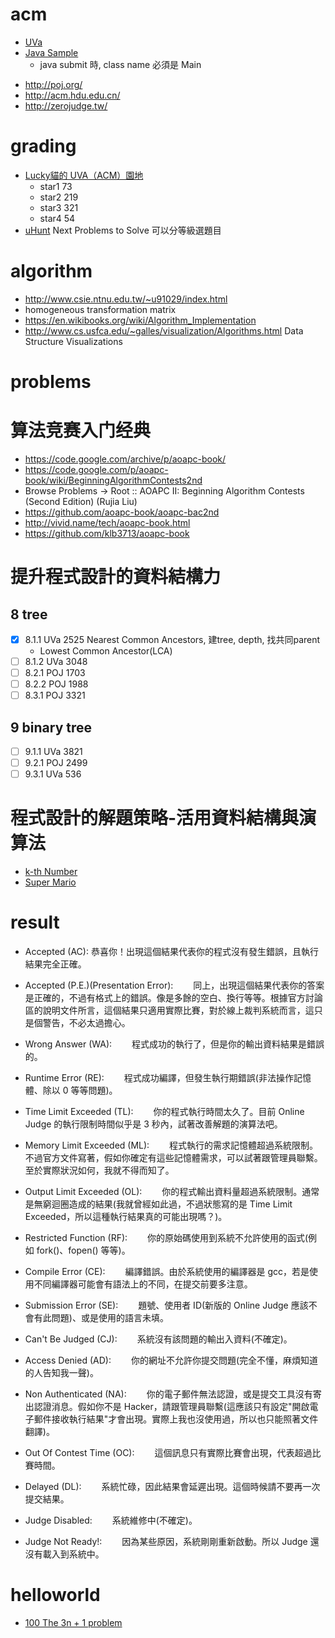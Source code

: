 # acm
- [UVa](https://uva.onlinejudge.org/)
- [Java Sample](https://uva.onlinejudge.org/data/p100.java.html)
    - java submit 時, class name 必須是 Main
* http://poj.org/
* http://acm.hdu.edu.cn/
* http://zerojudge.tw/

# grading
- [Lucky貓的 UVA（ACM）園地](http://luckycat.kshs.kh.edu.tw/)
  - star1 73
  - star2 219
  - star3 321
  - star4 54
- [uHunt](http://uhunt.felix-halim.net/) Next Problems to Solve 可以分等級選題目

# algorithm
* http://www.csie.ntnu.edu.tw/~u91029/index.html
* homogeneous transformation matrix
* https://en.wikibooks.org/wiki/Algorithm_Implementation
* http://www.cs.usfca.edu/~galles/visualization/Algorithms.html  Data Structure Visualizations

# problems

# 算法竞赛入门经典
* https://code.google.com/archive/p/aoapc-book/
* https://code.google.com/p/aoapc-book/wiki/BeginningAlgorithmContests2nd
* Browse Problems -> Root :: AOAPC II: Beginning Algorithm Contests (Second Edition) (Rujia Liu)
* https://github.com/aoapc-book/aoapc-bac2nd
* http://vivid.name/tech/aoapc-book.html
* https://github.com/klb3713/aoapc-book



# 提升程式設計的資料結構力

## 8 tree

- [x] 8.1.1 UVa 2525 Nearest Common Ancestors, 建tree, depth, 找共同parent
    * Lowest Common Ancestor(LCA)
- [ ] 8.1.2 UVa 3048
- [ ] 8.2.1 POJ 1703
- [ ] 8.2.2 POJ 1988
- [ ] 8.3.1 POJ 3321

## 9 binary tree

- [ ] 9.1.1 UVa 3821
- [ ] 9.2.1 POJ 2499
- [ ] 9.3.1 UVa 536

# 程式設計的解題策略-活用資料結構與演算法
- [k-th Number](http://poj.org/problem?id=2104)
- [Super Mario](http://acm.hdu.edu.cn/showproblem.php?pid=4417)

# result
- Accepted (AC):
   恭喜你！出現這個結果代表你的程式沒有發生錯誤，且執行結果完全正確。

- Accepted (P.E.)(Presentation Error):
　　同上，出現這個結果代表你的答案是正確的，不過有格式上的錯誤。像是多餘的空白、換行等等。根據官方討論區的說明文件所言，這個結果只適用實際比賽，對於線上裁判系統而言，這只是個警告，不必太過擔心。

- Wrong Answer (WA):
　　程式成功的執行了，但是你的輸出資料結果是錯誤的。

- Runtime Error (RE):
　　程式成功編譯，但發生執行期錯誤(非法操作記憶體、除以 0 等等問題)。

- Time Limit Exceeded (TL):
　　你的程式執行時間太久了。目前 Online Judge 的執行限制時間似乎是 3 秒內，試著改善解題的演算法吧。

- Memory Limit Exceeded (ML):
　　程式執行的需求記憶體超過系統限制。不過官方文件寫著，假如你確定有這些記憶體需求，可以試著跟管理員聯繫。至於實際狀況如何，我就不得而知了。

- Output Limit Exceeded (OL):
　　你的程式輸出資料量超過系統限制。通常是無窮迴圈造成的結果(我就曾經如此過，不過狀態寫的是 Time Limit Exceeded，所以這種執行結果真的可能出現嗎？)。

- Restricted Function (RF):
　　你的原始碼使用到系統不允許使用的函式(例如 fork()、fopen() 等等)。

- Compile Error (CE):
　　編譯錯誤。由於系統使用的編譯器是 gcc，若是使用不同編譯器可能會有語法上的不同，在提交前要多注意。

- Submission Error (SE):
　　題號、使用者 ID(新版的 Online Judge 應該不會有此問題)、或是使用的語言未填。

- Can't Be Judged (CJ):
　　系統沒有該問題的輸出入資料(不確定)。

- Access Denied (AD):
　　你的網址不允許你提交問題(完全不懂，麻煩知道的人告知我一聲)。

- Non Authenticated (NA):
　　你的電子郵件無法認證，或是提交工具沒有寄出認證消息。假如你不是 Hacker，請跟管理員聯繫(這應該只有設定"開啟電子郵件接收執行結果"才會出現。實際上我也沒使用過，所以也只能照著文件翻譯)。

- Out Of Contest Time (OC):
　　這個訊息只有實際比賽會出現，代表超過比賽時間。

- Delayed (DL):
　　系統忙碌，因此結果會延遲出現。這個時候請不要再一次提交結果。

- Judge Disabled:
　　系統維修中(不確定)。

- Judge Not Ready!:
　　因為某些原因，系統剛剛重新啟動。所以 Judge 還沒有載入到系統中。

# helloworld
- [100 The 3n + 1 problem](https://uva.onlinejudge.org/index.php?option=com_onlinejudge&Itemid=8&page=show_problem&problem=36)
